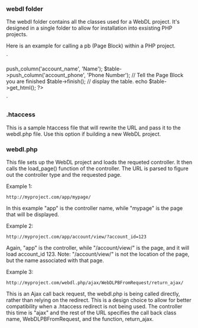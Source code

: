 ### webdl folder

The webdl folder contains all the classes used for a WebDL project.  It's designed in a single folder to 
allow for installation into exsisting PHP projects.

Here is an example for calling a pb (Page Block) within a PHP project.

`
<?php
    // Tell WebDL where it's been installed.
    define('WEBDL_ABSPATH', dirname(__FILE__).'/');
    // Call the init.php file.
    require_once(WEBDL_ABSPATH.'/webdl/setup/init.php');
    // Create a Table Page Block with the name "my_table"
    $table = new WebDLPBFromRequestTable('my_table');
    // add some coluumns 
    $table->push_column('account_name', 'Name');
    $table->push_column('account_phone', 'Phone Number');
    // Tell the Page Block you are finished
    $table->finish();
    // display the table.
    echo $table->get_html();
?>
`

### .htaccess

This is a sample htaccess file that will rewrite the URL and pass it to the webdl.php file.  Use this option if building a
new WebDL project.

### webdl.php

This file sets up the WebDL project and loads the requeted controller.  It then calls the load_page() function
of the controller.  The URL is parsed to figure out the controller type and the requested page.

Example 1:

`http://myproject.com/app/mypage/`

In this example "app" is the controller name, while "mypage" is the page that will be displayed.

Example 2:

`http://myproject.com/app/account/view/?account_id=123`

Again, "app" is the controller, while "/account/view/" is the page, and it will load account_id 123.  Note: "/account/view/"
is not the location of the page, but the name associated with that page.

Example 3:

`http://myproject.com/webdl.php/ajax/WebDLPBFromRequest/return_ajax/`

This is an Ajax call back request, the webdl.php is being called directly, rather than relying on the redirect.  This is 
a design choice to allow for better compatibility when a .htaccess redirect is not being used. The controller this time is 
"ajax" and the rest of the URL specifies the call back class name, WebDLPBFromRequest, and the function, return_ajax. 


